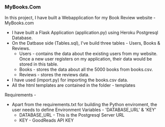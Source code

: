 <html>
<h3>MyBooks.Com</h3>

In this project, I have built a Webapplication for my Book Review website - MyBooks.com

* I have built a Flask Application (application.py) using Heroku Postgresql Database.
* On the Datbase side (Tables.sql), I've build three tables - Users, Books & Reviews.
    * Users -  contains the data about the existing users from my website. Once a new user registers on my application, their data would be stored in this table.
    * Books - stores the data about all the 5000 books from books.csv.
    * Reviews - stores the reviews data.
* I have used (import.py) for importing the books.csv data.
* All the html templates are contained in the folder - templates


Requirements -
* Apart from the requirements.txt for building the Python enviroment, the user needs to define Environment Variables - 'DATABASE_URL' & 'KEY'
    * DATABASE_URL - This is the Postgresql Server URL
    * KEY - GoodReads API KEY

